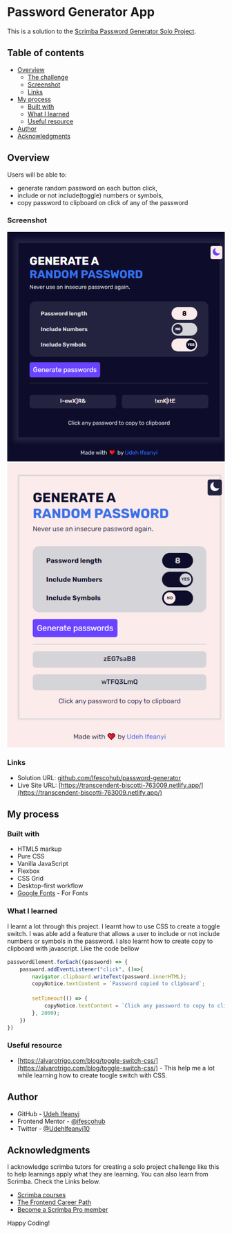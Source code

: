 # Password Generator App

This is a solution to the [Scrimba Password Generator Solo Project](https://scrimba.com/allcourses).

## Table of contents

- [Overview](#overview)
  - [The challenge](#the-challenge)
  - [Screenshot](#screenshot)
  - [Links](#links)
- [My process](#my-process)
  - [Built with](#built-with)
  - [What I learned](#what-i-learned)
  - [Useful resource](#useful-resource)
- [Author](#author)
- [Acknowledgments](#acknowledgments)

## Overview

  Users will be able to:

- generate random password on each button click,
- include or not include(toggle) numbers or symbols,
- copy password to clipboard on click of any of the password

### Screenshot

![](./screenshots/screenshot1.png)
![](./screenshots/screenshot2.png)

### Links

- Solution URL: [github.com/Ifescohub/password-generator](https://github.com/Ifescohub/password-generator)
- Live Site URL: [https://transcendent-biscotti-763009.netlify.app/](https://transcendent-biscotti-763009.netlify.app/)

## My process

### Built with

- HTML5 markup
- Pure CSS
- Vanilla JavaScript
- Flexbox
- CSS Grid
- Desktop-first workflow
- [Google Fonts](https://fonts.googleapis.com/css2?family=Rubik:wght@400;500;600;700&display=swap) - For Fonts

### What I learned

I learnt a lot through this project. 
I learnt how to use CSS to create a toggle switch. I was able add a feature that allows a user to include or not include numbers or symbols in the password.
I also learnt how to create copy to clipboard with javascript. Like the code bellow
```js
passwordElement.forEach((password) => {
    password.addEventListener("click", ()=>{
        navigator.clipboard.writeText(password.innerHTML);
        copyNotice.textContent = `Password copied to clipboard`;
        
        setTimeout(() => {
            copyNotice.textContent = `Click any password to copy to clipboard`;
        }, 2000);
    })
})
```

### Useful resource

- [https://alvarotrigo.com/blog/toggle-switch-css/](https://alvarotrigo.com/blog/toggle-switch-css/) - This help me a lot while learning how to create toogle switch with CSS.


## Author

- GitHub - [Udeh Ifeanyi](https://github.com/Ifescohub)
- Frontend Mentor - [@ifescohub](https://www.frontendmentor.io/profile/Ifescohub)
- Twitter - [@UdehIfeanyi10](https://twitter.com/UdehIfeanyi10)

## Acknowledgments

I acknowledge scrimba tutors for creating a solo project challenge like this to help learnings apply what they are learning. 
You can also learn from Scrimba. Check the Links below.

- [Scrimba courses](https://scrimba.com/allcourses)
- [The Frontend Career Path](https://scrimba.com/learn/frontend)
- [Become a Scrimba Pro member](https://scrimba.com/pricing)

Happy Coding!
